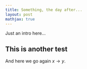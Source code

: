 ```yaml
---
title: Something, the day after...
layout: post
mathjax: true
---
```


Just an intro here...

## This is another test

And here we go again $x \rightarrow y$.
